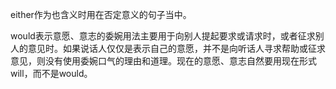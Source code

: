 either作为也含义时用在否定意义的句子当中。



would表示意愿、意志的委婉用法主要用于向别人提起要求或请求时，或者征求别人的意见时。如果说话人仅仅是表示自己的意愿，并不是向听话人寻求帮助或征求意见，则没有使用委婉口气的理由和道理。现在的意愿、意志自然要用现在形式will，而不是would。

